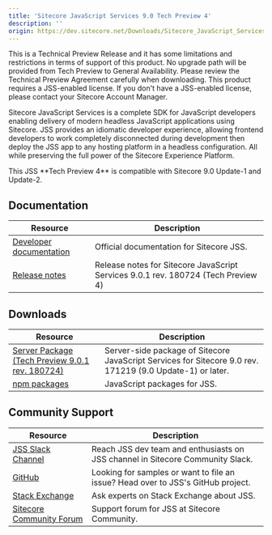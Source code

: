 ```yaml
---
title: 'Sitecore JavaScript Services 9.0 Tech Preview 4'
description: ''
origin: https://dev.sitecore.net/Downloads/Sitecore_JavaScript_Services/90_Tech_Preview/Sitecore_JavaScript_Services_90_Tech_Preview_4.aspx
---
```


  <Alert variant='warning' mb={4}>
    <AlertIcon />
    This is a Technical Preview Release and it has some limitations and restrictions in terms of support of this product.  
No upgrade path will be provided from Tech Preview to General Availability.  
Please review the Technical Preview Agreement carefully when downloading.  
This product requires a JSS-enabled license. If you don't have a JSS-enabled license, please contact your Sitecore Account Manager.
  </Alert>


Sitecore JavaScript Services is a complete SDK for JavaScript developers enabling delivery of modern headless JavaScript applications using Sitecore. JSS provides an idiomatic developer experience, allowing frontend developers to work completely disconnected during development then deploy the JSS app to any hosting platform in a headless configuration. All while preserving the full power of the Sitecore Experience Platform.

  <Alert variant='warning' mb={4}>
    <AlertIcon />
    This JSS **Tech Preview 4** is compatible with Sitecore 9.0 Update-1 and Update-2.
  </Alert>


## Documentation

| Resource                                                | Description                                                                       |
| ------------------------------------------------------- | --------------------------------------------------------------------------------- |
| [Developer documentation](https://jss.sitecore.net)     | Official documentation for Sitecore JSS.                                          |
| [Release notes](https://jss.sitecore.net/release-notes) | Release notes for Sitecore JavaScript Services 9.0.1 rev. 180724 (Tech Preview 4) |

## Downloads

| Resource                                                                                                                                                                                   | Description                                                                                               |
| ------------------------------------------------------------------------------------------------------------------------------------------------------------------------------------------ | --------------------------------------------------------------------------------------------------------- |
| [Server Package (Tech Preview 9.0.1 rev. 180724)](https://scdp.blob.core.windows.net/downloads/jss/Sitecore%20JavaScript%20Services%20Tech%20Preview%20Server%209.0.1%20rev.%20180724.zip) | Server-side package of Sitecore JavaScript Services for Sitecore 9.0 rev. 171219 (9.0 Update-1) or later. |
| [npm packages](https://www.npmjs.com/org/sitecore-jss)                                                                                                                                     | JavaScript packages for JSS.                                                                              |

## Community Support

| Resource                                                                   | Description                                                                      |
| -------------------------------------------------------------------------- | -------------------------------------------------------------------------------- |
| [JSS Slack Channel](https://sitecorechat.slack.com/messages/jss)           | Reach JSS dev team and enthusiasts on JSS channel in Sitecore Community Slack.   |
| [GitHub](https://github.com/sitecore/jss)                                  | Looking for samples or want to file an issue? Head over to JSS's GitHub project. |
| [Stack Exchange](https://sitecore.stackexchange.com/questions/tagged/jss)  | Ask experts on Stack Exchange about JSS.                                         |
| [Sitecore Community Forum](https://community.sitecore.net/developers/f/40) | Support forum for JSS at Sitecore Community.                                     |
